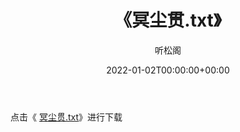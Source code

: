 ﻿---
title:  《冥尘贯.txt》
date:   2022-01-02T00:00:00+00:00
author: 听松阁
layout: post
permalink: /冥尘贯/
categories: 小说
tags: [小说]
---

点击《 [冥尘贯.txt](http://img.660000.xyz/bookstukust/book/bntxt/10/冥尘贯.txt)》进行下载